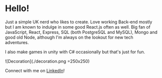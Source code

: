 # Hello!
Just a simple UK nerd who likes to create. Love working Back-end mostly but I am known to indulge in some good React.js often as well.
Big fan of JavaScript, React, Express, SQL (both PostgreSQL and MySQL), Mongo and good old Node, although I'm always on the lookout for new tech adventures.

I also make games in unity with C# occasionally but that's just for fun.

![Decoration](./decoration.png =250x250)

Connect with me on [LinkedIn](https://www.linkedin.com/in/peter-ackroyd/)!
